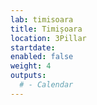 ```yaml
---
lab: timisoara
title: Timișoara
location: 3Pillar
startdate:
enabled: false
weight: 4
outputs:
  # - Calendar
---
```


